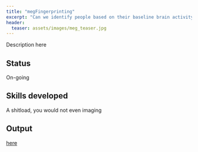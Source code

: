 ```yaml
---
title: "megFingerprinting"
excerpt: "Can we identify people based on their baseline brain activity?"
header:
  teaser: assets/images/meg_teaser.jpg
---
```

 
Description here

## Status
On-going

## Skills developed
A shitload, you would not even imaging

## Output
[here](https://github.com/neurohazardous/megFingerprinting)
